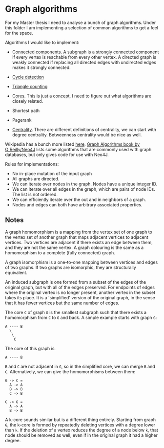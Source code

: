 # Graph algorithms
For my Master thesis I need to analyse a bunch of graph algorithms.
Under this folder I am implementing a selection of common algorithms to get a feel for the space.

Algorithms I would like to implement:
- [Connected components](https://en.wikipedia.org/wiki/Component_(graph_theory)). 
  A subgraph is a strongly connected component if every vertex is reachable from every other vertex. 
  A directed graph is weakly connected if replacing all directed edges with undirected edges makes it strongly connected.

- [Cycle detection](https://en.wikipedia.org/wiki/Cycle_detection)
- [Triangle counting](https://math.stackexchange.com/questions/117024/complexity-of-counting-the-number-of-triangles-of-a-graph/117030#117030)
- [Cores](https://en.wikipedia.org/wiki/Core_(graph_theory)). This is just a concept, I need to figure out what algorithms are closely related.
- Shortest path
- Pagerank
- [Centrality](https://en.wikipedia.org/wiki/Centrality). There are different definitions of centrality, we can start with degree centrality. Betweenness centrality would be nice as well.

Wikipedia has a bunch more listed [here](https://en.wikipedia.org/wiki/Category:Graph_algorithms).
[Graph Algorithms book by O'Reilly/Neo4J](https://go.neo4j.com/rs/710-RRC-335/images/Neo4j_Graph_Algorithms.pdf) lists some algorithms that are commonly used with graph databases, but only gives code for use with Neo4J.


Rules for implementations:
- No in-place mutation of the input graph
- All graphs are directed.
- We can iterate over nodes in the graph. Nodes have a unique integer ID.
- We can iterate over all edges in the graph, which are pairs of node IDs. The list is not ordered.
- We can efficiently iterate over the out and in neighbors of a graph.
- Nodes and edges can both have arbitrary associated properties.

## Notes
A graph homomorphism is a mapping from the vertex set of one graph to the vertex set of another graph that maps adjacent vertices to adjacent vertices.
Two vertices are adjacent if there exists an edge between them, and they are not the same vertex.
A graph colouring is the same as a homomorphism to a complete (fully connected) graph.

A graph isomorphism is a one-to-one mapping between vertices and edges of two graphs.
If two graphs are isomorphic, they are structurally equivalent.

An induced subgraph is one formed from a subset of the edges of the original graph, but with all of the edges preserved.
For endpoints of edges where the original vertex is no longer present, another vertex in the subset takes its place.
It is a 'simplified' version of the original graph, in the sense that it has fewer vertices but the same number of edges.

The core `C` of graph `G` is the smallest subgraph such that there exists a homomorphism from `C` to `G` and back. 
A simple example starts with graph `G`:

```
A ---- B
  \
   \
    C
```

The core of this graph is: 

```
A ---- B
```

`B` and `C` are not adjacent in `G`, so in the simplified core, we can merge `B` and `C`.
Alternatively, we can give the homomorphisms between them:

```
G -> C =
  A -> A
  B -> B
  C -> B

C -> G =
  A -> A
  B -> B
```

A k-core sounds similar but is a different thing entirely.
Starting from graph `G`, the k-core is formed by repeatedly deleting vertices with a degree lower than `k`.
If the deletion of a vertex reduces the degree of a node below `k`, that node should be removed as well, even if in the original graph it had a higher degree.